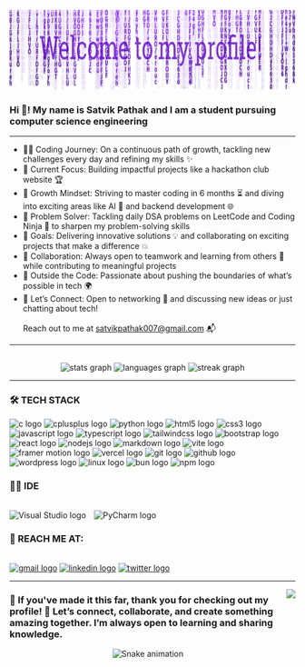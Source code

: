 <br clear="both">

<div align="center">
  <img height="140" src="https://raw.githubusercontent.com/satvikpathak/satvikpathak/refs/heads/main/header.png"  />
</div>



<h3 align="left">Hi 👋! My name is Satvik Pathak and I am a student pursuing computer science engineering</h3>
<hr>

<ul>
  <li>👨‍💻 Coding Journey: On a continuous path of growth, tackling new challenges every day and refining my skills ✨</li>
  <li>🚀 Current Focus: Building impactful projects like a hackathon club website 🏆</li>
  <li>🌱 Growth Mindset: Striving to master coding in 6 months ⏳ and diving into exciting areas like AI 🤖 and backend development 🌐</li>
  <li>🧠 Problem Solver: Tackling daily DSA problems on LeetCode and Coding Ninja 📝 to sharpen my problem-solving skills</li>
  <li>🎯 Goals: Delivering innovative solutions 💡 and collaborating on exciting projects that make a difference 💥</li>
  <li>🤝 Collaboration: Always open to teamwork and learning from others 🤗 while contributing to meaningful projects</li>
  <li>🎉 Outside the Code: Passionate about pushing the boundaries of what’s possible in tech 🌍</li>
  <li>📩 Let’s Connect: Open to networking 🤝 and discussing new ideas or just chatting about tech!</li>
  <br>
  Reach out to me at <a href="mailto:satvikpathak007@gmail.com">satvikpathak007@gmail.com</a> 📬
</ul>



<hr>
<br clear="both">

<div align="center">
  <img src="https://github-readme-stats.vercel.app/api?username=satvikpathak&hide_title=false&hide_rank=false&show_icons=true&include_all_commits=true&count_private=true&disable_animations=false&theme=tokyonight&locale=en&hide_border=false&v=26" height="150" alt="stats graph"  />
  <img src="https://github-readme-stats.vercel.app/api/top-langs?username=satvikpathak&locale=en&hide_title=false&layout=compact&card_width=320&langs_count=10&theme=tokyonight&hide_border=false&v26" height="150" alt="languages graph"  />
  <img src="https://streak-stats.demolab.com?user=satvikpathak&locale=en&mode=daily&theme=tokyonight&hide_border=false&border_radius=5&v=91" height="150" alt="streak graph"  />
</div>
<hr>


<h3 align="left">🛠️ TECH STACK</h3>



<div align="left">
  <img src="https://img.shields.io/badge/C-00599C?style=for-the-badge&logo=c&logoColor=white" height="30" alt="c logo"  />

  <img src="https://img.shields.io/badge/C++-00599C?logo=cplusplus&logoColor=white&style=for-the-badge" height="30" alt="cplusplus logo"  />

  <img src="https://img.shields.io/badge/Python-3776AB?style=for-the-badge&logo=python&logoColor=white" height="30" alt="python logo" />

  <img src="https://img.shields.io/badge/HTML5-E34F26?logo=html5&logoColor=white&style=for-the-badge" height="30" alt="html5 logo"  />

  <img src="https://img.shields.io/badge/CSS3-1572B6?logo=css3&logoColor=white&style=for-the-badge" height="30" alt="css3 logo"  />

  <img src="https://img.shields.io/badge/JavaScript-F7DF1E?logo=javascript&logoColor=black&style=for-the-badge" height="30" alt="javascript logo"  />

  <img src="https://img.shields.io/badge/TypeScript-3178C6?style=for-the-badge&logo=typescript&logoColor=white" height="30" alt="typescript logo" />

  <img src="https://img.shields.io/badge/Tailwind CSS-06B6D4?logo=tailwindcss&logoColor=black&style=for-the-badge" height="30" alt="tailwindcss logo"  />

  <img src="https://img.shields.io/badge/Bootstrap-7952B3?logo=bootstrap&logoColor=white&style=for-the-badge" height="30" alt="bootstrap logo"  />

  <img src="https://img.shields.io/badge/React-61DAFB?logo=react&logoColor=black&style=for-the-badge" height="30" alt="react logo"  />

  <img src="https://img.shields.io/badge/Node.js-339933?logo=nodedotjs&logoColor=white&style=for-the-badge" height="30" alt="nodejs logo"  />

  <img src="https://img.shields.io/badge/Markdown-000000?style=for-the-badge&logo=markdown&logoColor=white" height="30" alt="markdown logo" />

  <img src="https://img.shields.io/badge/Vite-646CFF?style=for-the-badge&logo=vite&logoColor=white" height="30" alt="vite logo" />
  
  <img src="https://img.shields.io/badge/Framer%20Motion-0085FF?style=for-the-badge&logo=framer&logoColor=white" height="30" alt="framer motion logo" />

  <img src="https://img.shields.io/badge/Vercel-000000?style=for-the-badge&logo=vercel&logoColor=white" height="30" alt="vercel logo" />

  <img src="https://img.shields.io/badge/Git-F05032?logo=git&logoColor=white&style=for-the-badge" height="30" alt="git logo"  />

  <img src="https://img.shields.io/badge/GitHub-181717?logo=github&logoColor=white&style=for-the-badge" height="30" alt="github logo"  />

  <img src="https://img.shields.io/badge/WordPress-21759B?logo=wordpress&logoColor=white&style=for-the-badge" height="30" alt="wordpress logo"  />

  <img src="https://img.shields.io/badge/Linux-FCC624?logo=linux&logoColor=black&style=for-the-badge" height="30" alt="linux logo"  />
  
  <img src="https://img.shields.io/badge/Bun-000000?style=for-the-badge&logo=bun&logoColor=white" height="30" alt="bun logo" />

  <img src="https://img.shields.io/badge/npm-CB3837?style=for-the-badge&logo=npm&logoColor=white" height="30" alt="npm logo" />
  
</div>

<h3 align="left">👨‍💻 IDE</h3>
<br clear="both">

<div align="left">
  <img src="https://code.visualstudio.com/favicon.ico" height="30" alt="Visual Studio logo" style="margin-right: 10px;"/>
  <img src="https://resources.jetbrains.com/storage/products/pycharm/img/meta/pycharm_logo_300x300.png" height="30" alt="PyCharm logo" />
</div>

<h3 align="left">🌟 REACH ME AT:</h3>


<br clear="both">

<div align="left">
  <a href="mailto:satvikpathak007@gmail.com"><img src="https://img.shields.io/static/v1?message=Gmail&logo=gmail&label=&color=D14836&logoColor=white&labelColor=&style=for-the-badge" height="35" alt="gmail logo"  /></a>
  <a href ="https://www.linkedin.com/feed/"><img src="https://img.shields.io/static/v1?message=LinkedIn&logo=linkedin&label=&color=0077B5&logoColor=white&labelColor=&style=for-the-badge" height="35" alt="linkedin logo"  /></a>
  <a href ="https://x.com/satvikpathak007"><img src="https://img.shields.io/static/v1?message=Twitter&logo=twitter&label=&color=1DA1F2&logoColor=white&labelColor=&style=for-the-badge" height="35" alt="twitter logo"  /></a>
</div>
<hr>


<img align="right" height="150" src="https://c.tenor.com/GfSX-u7VGM4AAAAC/coding.gif"  />



<h3 align="left">🌟 If you've made it this far, thank you for checking out my profile! 💪 Let’s connect, collaborate, and create something amazing together. I’m always open to learning and sharing knowledge.</h3>


<div align="center">
<img src="https://raw.githubusercontent.com/Sutil/Sutil/2b2fad3bf54522bb30c8c170591fc68ff51b69e6/github-contribution-grid-snake2.svg" alt="Snake animation" />
</div>
